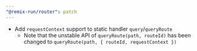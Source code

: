 ```yaml
---
"@remix-run/router": patch
---
```


- Add `requestContext` support to static handler `query`/`queryRoute`
  - Note that the unstable API of `queryRoute(path, routeId)` has been changed to `queryRoute(path, { routeId, requestContext })`
